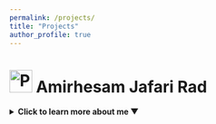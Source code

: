 ```yaml
---
permalink: /projects/
title: "Projects"
author_profile: true
---
```


# <img src="https://cdn-icons-png.flaticon.com/512/3135/3135715.png" alt="Profile" width="40"/> Amirhesam Jafari Rad

<details>
<summary><b>Click to learn more about me ▼</b></summary>

<br>

![Profile Image](https://via.placeholder.com/400x200?text=Amirhesam+Jafari+Rad)

## 👤 Who Am I?
I am Amirhesam Jafari Rad, 22 years old, living in Tehran, Iran.  
Currently in my final year pursuing a Bachelor's degree in **Digital Systems and Hardware Design** at the University of Tehran.

## 🔬 Research Interests
- Hardware design and FPGA implementation
- Interdisciplinary applications combining hardware with:
  - Artificial Intelligence
  - Advanced Mathematics
  - Biomedical Engineering
- Exploring innovative intersections between hardware and other scientific fields

## 🎸 Other Interests
- **Music**: Playing guitar and santoor (Iranian traditional instrument)
- **Sports**: Volleyball, Taekwondo, and Swimming
- **Creative**: Composing original musical pieces

<br>

**Connect with me:**  
[<img src="https://github.githubassets.com/images/modules/logos_page/GitHub-Mark.png" width="20"> GitHub](https://github.com/yourusername)  
[<img src="https://cdn-icons-png.flaticon.com/512/174/174857.png" width="20"> LinkedIn](your-linkedin-url)

</details>